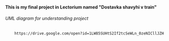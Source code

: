 #### This is my final project in Lectorium named "Dostavka shavyhi v train"
###### UML diagram for understanding project
        https://drive.google.com/open?id=1LW85SUHtS2If2tcSeWLn_0zeNICllJZH
